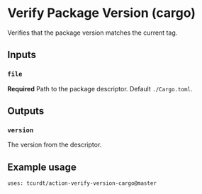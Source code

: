 # Verify Package Version (cargo)

Verifies that the package version matches the current tag.

## Inputs

### `file`

**Required** Path to the package descriptor. Default `./Cargo.toml`.

## Outputs

### `version`

The version from the descriptor.

## Example usage

    uses: tcurdt/action-verify-version-cargo@master
